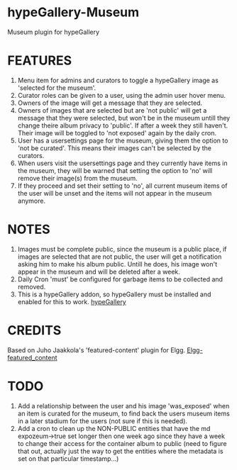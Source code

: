 # hypeGallery-Museum
Museum plugin for hypeGallery

FEATURES
========
1. Menu item for admins and curators to toggle a hypeGallery image as 'selected for the museum'.
2. Curator roles can be given to a user, using the admin user hover menu.
3. Owners of the image will get a message that they are selected.
4. Owners of images that are selected but are 'not public' will get a message that they were selected, but won't be in the museum untill they change theire album privacy to 'public'. If after a week they still haven't. Their image will be toggled to 'not exposed' again by the daily cron.
5. User has a usersettings page for the museum, giving them the option to 'not be curated'. This means their images can't be selected by the curators.
6. When users visit the usersettings page and they currently have items in the museum, they will be warned that setting the option to 'no' will remove their image(s) from the museum.
7. If they proceed and set their setting to 'no', all current museum items of the user will be unset and the items will not appear in the museum anymore.

NOTES
=====
1. Images must be complete public, since the museum is a public place, if images are selected that are not public, the user will get a notification asking him to make his album public.
Untill he does, his image won't appear in the museum and will be deleted after a week.
2. Daily Cron 'must' be configured for garbage items to be collected and removed.
3. This is a hypeGallery addon, so hypeGallery must be installed and enabled for this to work.
[hypeGallery](https://github.com/hypejunction/hypeGallery "hypeGallery")


CREDITS
=======
Based on Juho Jaakkola's 'featured-content' plugin for Elgg.
[Elgg-featured_content](https://github.com/juho-jaakkola/elgg-featured_content "Elgg-featured_content")

TODO
====
1. Add a relationship between the user and his image 'was_exposed' when an item is curated for the museum, to find back the users museum items in a later stadium for the users (not sure if this is needed).
2. Add a cron to clean up the NON-PUBLIC entities that have the md expozeum->true set longer then one week ago since they have a week to change their access for the container album to public (need to figure that out, actually just the way to get the entities where the metadata is set on that particular timestamp...)
